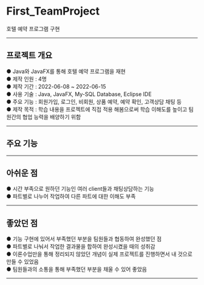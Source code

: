 # First_TeamProject
호텔 예약 프로그램 구현
<hr/>

## 프로젝트 개요
● Java와 JavaFX를 통해 호텔 예약 프로그램을 재현 <br/>
● 제작 인원 : 4명 <br/>
● 제작 기간 : 2022-06-08 ~ 2022-06-15 <br/>
● 사용 기술 : Java, JavaFX, My-SQL Database, Eclipse IDE <br/>
● 주요 기능 : 회원가입, 로그인, 비회원, 상품 예약, 예약 확인, 고객상담 채팅 등 <br/>
● 제작 목적 : 학습 내용을 프로젝트에 직접 적용 해봄으로써 학습 이해도를 높이고 팀원간의 협업 능력을 배양하기 위함<br/>
<hr/>

## 주요 기능

<hr/>

## 아쉬운 점
● 시간 부족으로 원하던 기능인 여러 client들과 채팅상담하는 기능 <br/>
● 파트별로 나누어 작업하여 다른 파트에 대한 이해도 부족 <br/>

<hr/>

## 좋았던 점
● 기능 구현에 있어서 부족했던 부분을 팀원들과 협동하여 완성했던 점 <br/>
● 파트별로 나눠서 작업한 결과물을 합하여 완성시켰을 때의 성취감 <br/>
● 이론수업만을 통해 정리되지 않았던 개념이 실제 프로젝트를 진행하면서 내 것으로 만들 수 있었음 <br/>
● 팀원들과의 소통을 통해 부족했던 부분을 채울 수 있어 좋았음 <br/>
<hr/>
